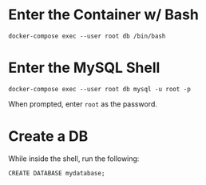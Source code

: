 # Enter the Container w/ Bash

`docker-compose exec --user root db /bin/bash`

# Enter the MySQL Shell

`docker-compose exec --user root db mysql -u root -p`

When prompted, enter `root` as the password. 

# Create a DB

While inside the shell, run the following:

```
CREATE DATABASE mydatabase;
```
